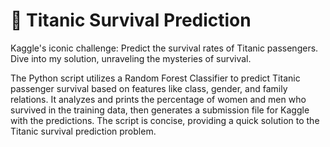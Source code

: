 # 🚢 Titanic Survival Prediction

Kaggle's iconic challenge: Predict the survival rates of Titanic passengers. Dive into my solution, unraveling the mysteries of survival.

The Python script utilizes a Random Forest Classifier to predict Titanic passenger survival based on features like class, gender, and family relations. It analyzes and prints the percentage of women and men who survived in the training data, then generates a submission file for Kaggle with the predictions. The script is concise, providing a quick solution to the Titanic survival prediction problem.
